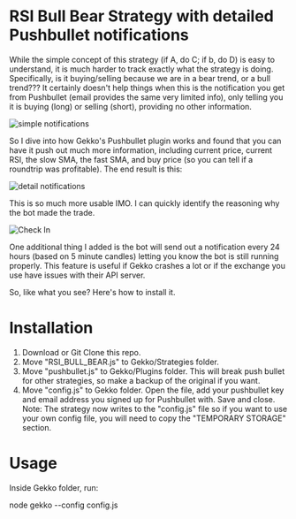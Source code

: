 # RSI Bull Bear Strategy with detailed Pushbullet notifications
While the simple concept of this strategy (if A, do C; if b, do D) is easy to understand, it is much harder to track exactly what the strategy is doing. Specifically, is it buying/selling because we are in a bear trend, or a bull trend???
It certainly doesn't help things when this is the notification you get from Pushbullet (email provides the same very limited info), only telling you it is buying (long) or selling (short), providing no other information.

![simple notifications](https://i.imgur.com/xh1YPyQ.png)

So I dive into how Gekko's Pushbullet plugin works and found that you can have it push out much more information, including current price, current RSI, the slow SMA, the fast SMA, and buy price (so you can tell if a roundtrip was profitable). The end result is this:

![detail notifications](https://i.imgur.com/qFZV40p.png)

This is so much more usable IMO. I can quickly identify the reasoning why the bot made the trade. 

![Check In](https://i.imgur.com/VnRBzps.png)

One additional thing I added is the bot will send out a notification every 24 hours (based on 5 minute candles) letting you know the bot is still running properly. This feature is useful if Gekko crashes a lot or if the exchange you use have issues with their API server.

So, like what you see? Here's how to install it.

# Installation

1. Download or Git Clone this repo.
2. Move "RSI_BULL_BEAR.js" to Gekko/Strategies folder.
3. Move "pushbullet.js" to Gekko/Plugins folder. This will break push bullet for other strategies, so make a backup of the original if you want.
4. Move "config.js" to Gekko folder. Open the file, add your pushbullet key and email address you signed up for Pushbullet with. Save and close. Note: The strategy now writes to the "config.js" file so if you want to use your own config file, you will need to copy the "TEMPORARY STORAGE" section.

# Usage

Inside Gekko folder, run:

node gekko --config config.js


